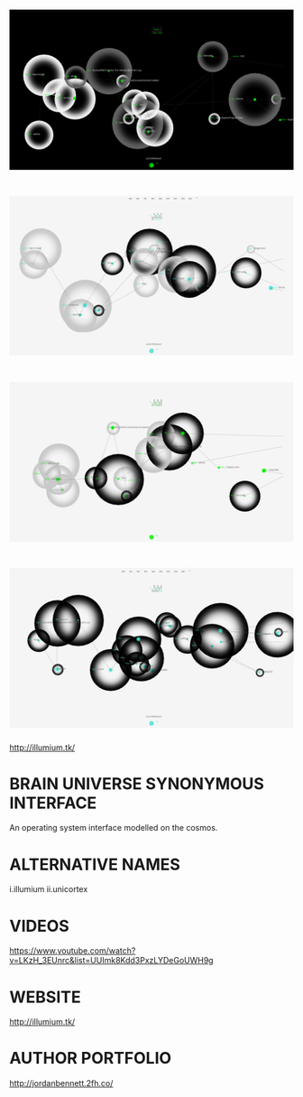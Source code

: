 

![Alt text](https://raw.githubusercontent.com/JordanMicahBennett/BRAIN-UNIVERSE-SYNONYMOUS-INTERFACE/master/source-code/data/images/captures/0.png "default page")
=============================
![Alt text](https://raw.githubusercontent.com/JordanMicahBennett/BRAIN-UNIVERSE-SYNONYMOUS-INTERFACE/master/source-code/data/images/captures/1.png "default page")
=============================
![Alt text](https://raw.githubusercontent.com/JordanMicahBennett/BRAIN-UNIVERSE-SYNONYMOUS-INTERFACE/master/source-code/data/images/captures/2.png "default page")
=============================
![Alt text](https://raw.githubusercontent.com/JordanMicahBennett/BRAIN-UNIVERSE-SYNONYMOUS-INTERFACE/master/source-code/data/images/captures/3.png "default page")
=============================
http://illumium.tk/



BRAIN UNIVERSE SYNONYMOUS INTERFACE
===================================

An operating system interface modelled on the cosmos.


ALTERNATIVE NAMES
===================================
  i.illumium
  ii.unicortex


VIDEOS
===================================
https://www.youtube.com/watch?v=LKzH_3EUnrc&list=UUImk8Kdd3PxzLYDeGoUWH9g



WEBSITE
===================================
http://illumium.tk/




AUTHOR PORTFOLIO
============================================
http://jordanbennett.2fh.co/ 
